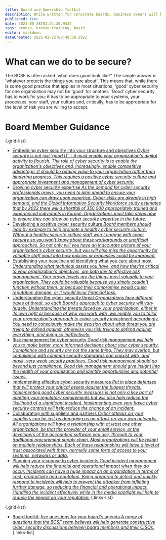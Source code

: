 ```yaml
---
title: Board and Ownership Toolkit
description: While written for corporate boards, business owners will benefit from this information equally.
published: true
date: 2021-05-28T03:24:30.943Z
tags: bronze, bronze-training, board
editor: markdown
dateCreated: 2021-02-22T02:48:59.292Z
---
```


# What can we do to be secure?
The BCSF is often asked 'what does good look like?' The simple answer is 'whatever protects the things you care about'. This means that, while there is some good practice that applies in most situations, 'good' cyber security for one organization may not be 'good' for another. 'Good' cyber security has to work for you; it has to be appropriate to your systems, your processes, your staff, your culture and, critically, has to be appropriate for the level of risk you are willing to accept.


# Board Member Guidance

{.grid-list}
- [Embedding cyber security into your structure and objectives *Cyber security is not just 'good IT' - it must enable your organization's digital activity to flourish. The role of cyber security is to enable the organization's objectives and, increasingly, enable competitive advantage. It should be adding value to your organization rather than hindering progress. This requires a positive cyber security culture and appropriate investment and management of cyber security.*](/bronze-training/background-boards/board-embedding)
- [Growing cyber security expertise *As the demand for cyber security professionals grows, you need to plan ahead to ensure your organization can draw upon expertise. Cyber skills are already in high demand, and the Global Information Security Workforce study estimates that by 2022 there will a shortfall of 350,000 appropriately trained and experienced individuals in Europe.  Organizations must take steps now to ensure they can draw on cyber security expertise in the future.*](/bronze-training/background-boards/board-growing)
- [Developing a positive cyber security culture *Board members should lead by example to help promote a healthy cyber security culture. Without a healthy security culture staff won't engage with cyber security so you won't know about these workarounds or unofficial approaches. So not only will you have an inaccurate picture of your organization's cyber security, but you will also miss the opportunity for valuable staff input into how policies or processes could be improved.*](/bronze-training/background-boards/board-culture)
- [Establishing your baseline and identifying what you care about most *Understanding what technical assets you have, and how they're critical to your organization's objectives, are both key to effective risk management. Your crown jewels are the things most valuable to your organization. They could be valuable because you simply couldn't function without them, or because their compromise would cause reputation damage, or it would incur financial loss.*](/bronze-training/background-boards/board-baseline)
- [Understanding the cyber security threat *Organizations face different types of threat, so each Board's approach to cyber security will vary hugely. Understanding the threats faced by your organization, either in its own right or because of who you work with, will enable you to tailor your organization's approach to cyber security investment accordingly. You need to consciously make the decision about what threat you are trying to defend against, otherwise you risk trying to defend against everything, and doing so ineffectively.*](/bronze-training/background-boards/board-understand)
- [Risk management for cyber security *Good risk management will help you to make better, more informed decisions about your cyber security. Compliance and security are not the same thing. They may overlap, but compliance with common security standards can coexist with, and mask, very weak security practices. Good risk management should go beyond just compliance. Good risk management should give insight into the health of your organization and identify opportunities and potential issues.*](/bronze-training/background-boards/board-risk-management)
- [Implementing effective cyber security measures *Put in place defenses that will protect your critical assets against the biggest threats. Implementing good cyber security measures is not only a key part of meeting your regulatory requirements but will also help reduce the likelihood of a significant incident. Implementing even very basic cyber security controls will help reduce the chance of an incident.*](/bronze-training/background-boards/board-implementations)
- [Collaborating with suppliers and partners *Cyber attacks on your suppliers can be just as damaging as an attack on your own networks. All organizations will have a relationship with at least one other organization, be that the provider of your email service, or the developers of the accounting software you use, through to your traditional procurement supply chain. Most organizations will be reliant on multiple relationships. Each of these relationships will have a level of trust associated with them, normally some form of access to your systems, networks or data.*](/bronze-training/background-boards/board-collaboration)
- [Planning your response to cyber incidents *Good incident management will help reduce the financial and operational impact when they do occur. Incidents can have a huge impact on an organization in terms of cost, productivity and reputation. Being prepared to detect and quickly respond to incidents will help to prevent the attacker from inflicting further damage, so reducing the financial and operational impact. Handling the incident effectively while in the media spotlight will help to reduce the impact on your reputation.*](/bronze-training/background-boards/board-planning-response)
{.links-list}

{.grid-list}
- [Board toolkit: five questions for your board's agenda *A range of questions that the BCSF team believes will help generate constructive cyber security discussions between board members and their CISOs.*](/bronze-training/background-boards/board-five-questions)
{.links-list}


